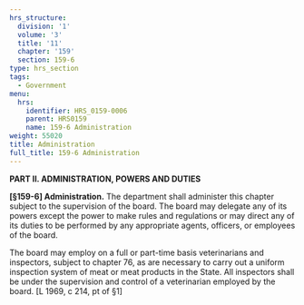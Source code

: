 ```yaml
---
hrs_structure:
  division: '1'
  volume: '3'
  title: '11'
  chapter: '159'
  section: 159-6
type: hrs_section
tags:
  - Government
menu:
  hrs:
    identifier: HRS_0159-0006
    parent: HRS0159
    name: 159-6 Administration
weight: 55020
title: Administration
full_title: 159-6 Administration
---
```

**PART II. ADMINISTRATION, POWERS AND DUTIES**

**[§159-6] Administration.** The department shall administer this chapter subject to the supervision of the board. The board may delegate any of its powers except the power to make rules and regulations or may direct any of its duties to be performed by any appropriate agents, officers, or employees of the board.

The board may employ on a full or part-time basis veterinarians and inspectors, subject to chapter 76, as are necessary to carry out a uniform inspection system of meat or meat products in the State. All inspectors shall be under the supervision and control of a veterinarian employed by the board. [L 1969, c 214, pt of §1]